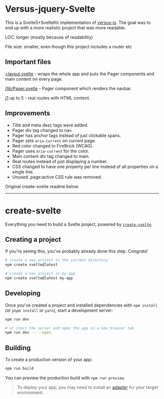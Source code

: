 # Versus-jquery-Svelte

This is a Svelte5+SvelteKit implementation of [versus-js](https://github.com/jbanes/versus-js). The goal was to end up with a more realistic project that was more readable.

LOC: longer (mostly because of readability)

File size: smaller, even though this project includes a router etc

## Important files

[+layout.svelte](https://github.com/henrikvilhelmberglund/versus-jquery-svelte/blob/main/src/routes/%2Blayout.svelte) - wraps the whole app and puts the Pager components and main content on every page.

[/lib/Pager.svelte](https://github.com/henrikvilhelmberglund/versus-jquery-svelte/blob/main/src/lib/Pager.svelte) - Pager component which renders the navbar.

[/1](https://github.com/henrikvilhelmberglund/versus-jquery-svelte/tree/main/src/routes/1) up to 5 - real routes with HTML content.

## Improvements

- Title and meta desc tags were added.
- Pager div tag changed to nav.
- Pager has anchor tags instead of just clickable spans.  
- Pager sets `aria-current` on current page.
- Red color changed to FireBrick (WCAG).
- Pager uses `aria-current` for the color.
- Main content div tag changed to main.
- Real routes instead of just displaying a number.
- CSS changed to have one property per line instead of all properties on a single line.
- Unused .page:active CSS rule was removed.

Original create-svelte readme below

---

# create-svelte

Everything you need to build a Svelte project, powered by [`create-svelte`](https://github.com/sveltejs/kit/tree/main/packages/create-svelte).

## Creating a project

If you're seeing this, you've probably already done this step. Congrats!

```bash
# create a new project in the current directory
npm create svelte@latest

# create a new project in my-app
npm create svelte@latest my-app
```

## Developing

Once you've created a project and installed dependencies with `npm install` (or `pnpm install` or `yarn`), start a development server:

```bash
npm run dev

# or start the server and open the app in a new browser tab
npm run dev -- --open
```

## Building

To create a production version of your app:

```bash
npm run build
```

You can preview the production build with `npm run preview`.

> To deploy your app, you may need to install an [adapter](https://kit.svelte.dev/docs/adapters) for your target environment.
